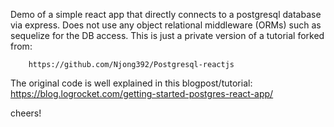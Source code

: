 Demo of a simple react app that directly connects to a postgresql database via express.
Does not use any object relational middleware (ORMs) such as sequelize for the DB access.
This is just a private version of a tutorial forked from: 

        https://github.com/Njong392/Postgresql-reactjs

The original code is well explained in this blogpost/tutorial:
    https://blog.logrocket.com/getting-started-postgres-react-app/

cheers!
